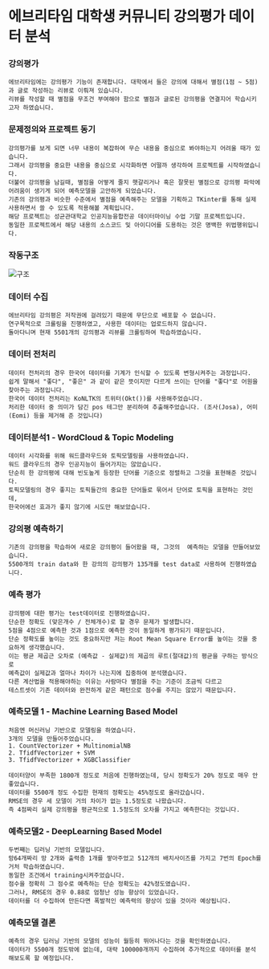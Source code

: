 # 에브리타임 대학생 커뮤니티 강의평가 데이터 분석

### 강의평가
    에브리타임에는 강의평가 기능이 존재합니다. 대학에서 들은 강의에 대해서 별점(1점 ~ 5점)과 글로 작성하는 리뷰로 이뤄져 있습니다.
    리뷰를 작성할 때 별점을 무조건 부여해야 함으로 별점과 글로된 강의평을 연결지어 학습시키고자 하였습니다.

### 문제정의와 프로젝트 동기
    강의평가를 보게 되면 너무 내용이 복잡하여 무슨 내용을 중심으로 봐야하는지 어려울 때가 있습니다. 
    그래서 강의평을 중요한 내용을 중심으로 시각화하면 어떨까 생각하여 프로젝트를 시작하였습니다.
    더불어 강의평을 남길때, 별점을 어떻게 줄지 햇갈리거나 혹은 잘못된 별점으로 강의평 파악에 어려움이 생기게 되어 예측모델을 고안하게 되었습니다.
    기존의 강의평과 비슷한 수준에서 별점을 예측해주는 모델을 기획하고 TKinter를 통해 실제 사용하면서 쓸 수 있도록 적용해볼 계획입니다.
    해당 프로젝트는 성균관대학교 인공지능융합전공 데이터마이닝 수업 기말 프로젝트입니다.
    동일한 프로젝트에서 해당 내용의 소스코드 및 아이디어를 도용하는 것은 명백한 위법행위입니다.

### 작동구조
![구조](https://user-images.githubusercontent.com/50725139/81751524-93bb3880-94ea-11ea-9cea-bcdf3abba8c1.png)

### 데이터 수집
    에브리타임 강의평은 저작권에 걸려있기 때문에 무단으로 배포할 수 없습니다.
    연구목적으로 크롤링을 진행하였고, 사용한 데이터는 업로드하지 않습니다.
    돌아다니며 현재 5501개의 강의평과 리뷰를 크롤링하여 학습하였습니다.
    
### 데이터 전처리
    데이터 전처리의 경우 한국어 데이터를 기계가 인식할 수 있도록 변형시켜주는 과정입니다.
    쉽게 말해서 "좋다", "좋은" 과 같이 같은 뜻이지만 다르게 쓰이는 단어를 "좋다"로 어원을 찾아주는 과정입니다.
    한국어 데이터 전처리는 KoNLTK의 트위터(Okt())를 사용해주었습니다.
    처리한 데이터 중 의미가 담긴 pos 테그만 분리하여 추출해주었습니다. (조사(Josa), 어미(Eomi) 등을 제거해 준 것입니다)
    
### 데이터분석1 - WordCloud & Topic Modeling
    데이터 시각화를 위해 워드클라우드와 토픽모델링을 사용하였습니다.
    워드 클라우드의 경우 인공지능이 들어가지는 않았습니다. 
    단순히 한 강의평에 대해 빈도높게 등장한 단어를 기준으로 정렬하고 그것을 표현해준 것입니다.
    토픽모델링의 경우 좋지는 토픽들간의 중요한 단어들로 묶어서 단어로 토픽을 표현하는 것인데, 
    한국어에선 효과가 좋지 않기에 시도만 해보았습니다.
    
### 강의평 예측하기
    기존의 강의평을 학습하여 새로운 강의평이 들어왔을 때, 그것의  예측하는 모델을 만들어보았습니다.
    5500개의 train data와 한 강의의 강의평가 135개를 test data로 사용하여 진행하였습니다.
    
### 예측 평가
    강의평에 대한 평가는 test데이터로 진행하였습니다.
    단순한 정확도 (맞은개수 / 전체개수)로 할 경우 문제가 발생합니다. 
    5점을 4점으로 예측한 것과 1점으로 예측한 것이 동일하게 평가되기 때문입니다.
    단순 정확도를 높이는 것도 중요하지만 저는 Root Mean Square Error를 높이는 것을 중요하게 생각했습니다.
    이는 평균 제곱근 오차로 (예측값 - 실제값)의 제곱의 루트(절대값)의 평균을 구하는 방식으로 
    예측값이 실제값과 얼마나 차이가 나는지에 집중하여 분석했습니다.
    다른 계산법을 적용해야하는 이유는 사람마다 별점을 주는 기준이 조금씩 다르고 
    테스트셋이 기존 데이터와 완전하게 같은 패턴으로 점수를 주지는 않았기 때문입니다.
    
### 예측모델 1 - Machine Learning Based Model
    처음엔 머신러닝 기반으로 모델링을 하였습니다.
    3개의 모델을 만들어주었습니다.
    1. CountVectorizer + MultinomialNB
    2. TfidfVectorizer + SVM
    3. TfidfVectorizer + XGBClassifier
    
    데이터양이 부족한 1800개 정도로 처음에 진행하였는데, 당시 정확도가 20% 정도로 매우 안좋았습니다.
    데이터를 5500개 정도 수집한 현재의 정확도는 45%정도로 올라갔습니다.
    RMSE의 경우 세 모델이 거의 차이가 없는 1.5정도로 나왔습니다. 
    즉 4점짜리 실제 강의평을 평균적으로 1.5정도의 오차를 가지고 예측한다는 것입니다.
    
### 예측모델2 - DeepLearning Based Model
    두번째는 딥러닝 기반의 모델입니다.
    망64개짜리 망 2개와 출력층 1개를 쌓아주었고 512개의 배치사이즈를 가지고 7번의 Epoch를 거처 학습하였습니다.
    동일한 조건에서 training시켜주었습니다.
    점수을 정확히 그 점수로 예측하는 단순 정확도는 42%정도였습니다.
    그러나, RMSE의 경우 0.88로 엄청난 성능 향상이 있었습니다.
    데이터를 더 수집하여 만든다면 폭발적인 예측력의 향상이 있을 것이라 예상됩니다.
    
### 예측모델 결론
    예측의 경우 딥러닝 기반의 모델의 성능이 월등히 뛰어나다는 것을 확인하였습니다.
    데이터가 5500개 정도밖에 없는데, 대략 100000개까지 수집하여 추가적으로 데이터를 분석해보도록 할 예정입니다.
